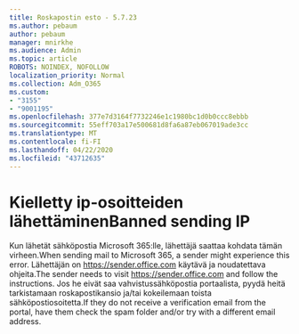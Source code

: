 ```yaml
---
title: Roskapostin esto - 5.7.23
ms.author: pebaum
author: pebaum
manager: mnirkhe
ms.audience: Admin
ms.topic: article
ROBOTS: NOINDEX, NOFOLLOW
localization_priority: Normal
ms.collection: Adm_O365
ms.custom:
- "3155"
- "9001195"
ms.openlocfilehash: 377e7d3164f7732246e1c1980bc1d0b0ccc8ebbb
ms.sourcegitcommit: 55eff703a17e500681d8fa6a87eb067019ade3cc
ms.translationtype: MT
ms.contentlocale: fi-FI
ms.lasthandoff: 04/22/2020
ms.locfileid: "43712635"
---
```

# <a name="banned-sending-ip"></a><span data-ttu-id="455d4-102">Kielletty ip-osoitteiden lähettäminen</span><span class="sxs-lookup"><span data-stu-id="455d4-102">Banned sending IP</span></span>

<span data-ttu-id="455d4-103">Kun lähetät sähköpostia Microsoft 365:lle, lähettäjä saattaa kohdata tämän virheen.</span><span class="sxs-lookup"><span data-stu-id="455d4-103">When sending mail to Microsoft 365, a sender might experience this error.</span></span> <span data-ttu-id="455d4-104">Lähettäjän on https://sender.office.com käytävä ja noudatettava ohjeita.</span><span class="sxs-lookup"><span data-stu-id="455d4-104">The sender needs to visit https://sender.office.com and follow the instructions.</span></span>  <span data-ttu-id="455d4-105">Jos he eivät saa vahvistussähköpostia portaalista, pyydä heitä tarkistamaan roskapostikansio ja/tai kokeilemaan toista sähköpostiosoitetta.</span><span class="sxs-lookup"><span data-stu-id="455d4-105">If they do not receive a verification email from the portal, have them check the spam folder and/or try with a different email address.</span></span>
